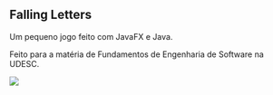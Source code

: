 ## Falling Letters

Um pequeno jogo feito com JavaFX e Java.

Feito para a matéria de Fundamentos de Engenharia de Software na UDESC.

![](https://www1.udesc.br/imagens/id_submenu/899/cor_horizontal_ass_2__cmyk.jpg)
